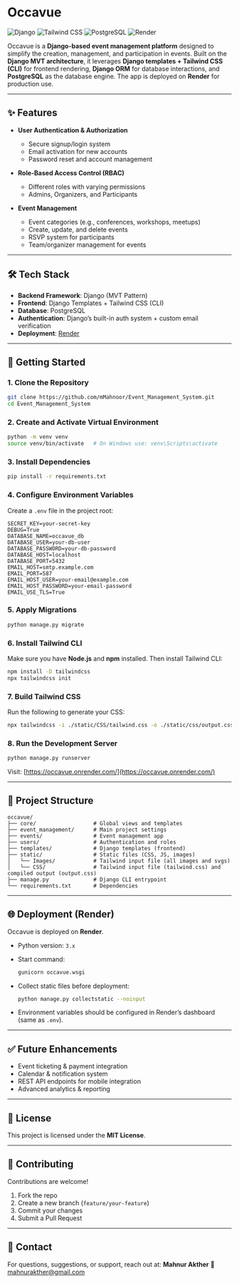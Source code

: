 # Occavue

![Django](https://img.shields.io/badge/Django-4.x-green?logo=django)
![Tailwind CSS](https://img.shields.io/badge/Tailwind_CSS-CLI-38B2AC?logo=tailwind-css&logoColor=white)
![PostgreSQL](https://img.shields.io/badge/PostgreSQL-DB-blue?logo=postgresql)
![Render](https://img.shields.io/badge/Deployed%20on-Render-46E3B7?logo=render)

Occavue is a **Django-based event management platform** designed to simplify the creation, management, and participation in events. Built on the **Django MVT architecture**, it leverages **Django templates + Tailwind CSS (CLI)** for frontend rendering, **Django ORM** for database interactions, and **PostgreSQL** as the database engine. The app is deployed on **Render** for production use.

---

## ✨ Features

- **User Authentication & Authorization**

  - Secure signup/login system
  - Email activation for new accounts
  - Password reset and account management

- **Role-Based Access Control (RBAC)**

  - Different roles with varying permissions
  - Admins, Organizers, and Participants

- **Event Management**

  - Event categories (e.g., conferences, workshops, meetups)
  - Create, update, and delete events
  - RSVP system for participants
  - Team/organizer management for events

---

## 🛠️ Tech Stack

- **Backend Framework**: Django (MVT Pattern)
- **Frontend**: Django Templates + Tailwind CSS (CLI)
- **Database**: PostgreSQL
- **Authentication**: Django’s built-in auth system + custom email verification
- **Deployment**: [Render](https://render.com/)

---

## 🚀 Getting Started

### 1. Clone the Repository

```bash
git clone https://github.com/mMahnoor/Event_Management_System.git
cd Event_Management_System
```

### 2. Create and Activate Virtual Environment

```bash
python -m venv venv
source venv/bin/activate   # On Windows use: venv\Scripts\activate
```

### 3. Install Dependencies

```bash
pip install -r requirements.txt
```

### 4. Configure Environment Variables

Create a `.env` file in the project root:

```
SECRET_KEY=your-secret-key
DEBUG=True
DATABASE_NAME=occavue_db
DATABASE_USER=your-db-user
DATABASE_PASSWORD=your-db-password
DATABASE_HOST=localhost
DATABASE_PORT=5432
EMAIL_HOST=smtp.example.com
EMAIL_PORT=587
EMAIL_HOST_USER=your-email@example.com
EMAIL_HOST_PASSWORD=your-email-password
EMAIL_USE_TLS=True
```

### 5. Apply Migrations

```bash
python manage.py migrate
```

### 6. Install Tailwind CLI

Make sure you have **Node.js** and **npm** installed. Then install Tailwind CLI:

```bash
npm install -D tailwindcss
npx tailwindcss init
```

### 7. Build Tailwind CSS

Run the following to generate your CSS:

```bash
npx tailwindcss -i ./static/CSS/tailwind.css -o ./static/css/output.css --watch
```

### 8. Run the Development Server

```bash
python manage.py runserver
```

Visit: [https://occavue.onrender.com/](https://occavue.onrender.com/)

---

## 📂 Project Structure

```
occavue/
├── core/                  # Global views and templates
├── event_management/      # Main project settings
├── events/                # Event management app
├── users/                 # Authentication and roles
├── templates/             # Django templates (frontend)
├── static/                # Static files (CSS, JS, images)
│   └── Images/            # Tailwind input file (all images and svgs)
│   └── CSS/               # Tailwind input file (tailwind.css) and compiled output (output.css)
├── manage.py              # Django CLI entrypoint
└── requirements.txt       # Dependencies
```

---

## 🌐 Deployment (Render)

Occavue is deployed on **Render**.

- Python version: `3.x`
- Start command:

  ```bash
  gunicorn occavue.wsgi
  ```

- Collect static files before deployment:

  ```bash
  python manage.py collectstatic --noinput
  ```

- Environment variables should be configured in Render’s dashboard (same as `.env`).

---

## ✅ Future Enhancements

- Event ticketing & payment integration
- Calendar & notification system
- REST API endpoints for mobile integration
- Advanced analytics & reporting

---

## 📜 License

This project is licensed under the **MIT License**.

---

## 🤝 Contributing

Contributions are welcome!

1. Fork the repo
2. Create a new branch (`feature/your-feature`)
3. Commit your changes
4. Submit a Pull Request

---

## 📧 Contact

For questions, suggestions, or support, reach out at:
**Mahnur Akther**
📩 [mahnurakther@gmail.com](mailto:mahnurakther@gmail.com)
